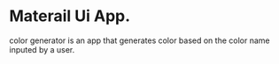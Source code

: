 # Materail Ui App.
color generator is an app that generates color based on the color name inputed by a user.
